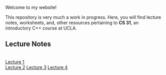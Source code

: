 Welcome to my website!

This repository is very much a work in progress. Here, you will find lecture notes, worksheets, and, other resources pertaining to **CS 31**, an introductory C++ course at UCLA.

## Lecture Notes
<br>[Lecture 1](./lecture1.html)</br>
[Lecture 2](./lecture2.html)
[Lecture 3](./lecture3.html)
[Lecture 4](./lecture4.html)


